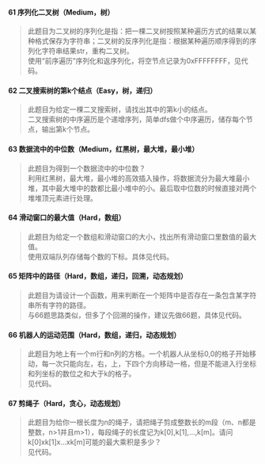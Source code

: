 #### 61 序列化二叉树（Medium，树）
> 此题目为二叉树的序列化是指：把一棵二叉树按照某种遍历方式的结果以某种格式保存为字符串；二叉树的反序列化是指：根据某种遍历顺序得到的序列化字符串结果str，重构二叉树。  
使用“前序遍历”序列化和返序列化，将空节点记录为0xFFFFFFFF，见代码。 

#### 62 二叉搜索树的第k个结点（Easy，树，递归）
> 此题目为给定一棵二叉搜索树，请找出其中的第k小的结点。  
二叉搜索树的中序遍历是个递增序列，简单dfs做个中序遍历，储存每个节点，输出第k个节点。  

#### 63 数据流中的中位数（Medium，红黑树，最大堆，最小堆）
> 此题目为得到一个数据流中的中位数？   
利用红黑树，最大堆，最小堆的高效插入操作，将数据流分为最大堆最小堆，其中最大堆中的数都比最小堆中的小。最后取中位数的时候直接对两个堆堆顶元素进行处理。

#### 64 滑动窗口的最大值（Hard，数组）
> 此题目为给定一个数组和滑动窗口的大小，找出所有滑动窗口里数值的最大值。  
使用双端队列存储每个数的下标。具体见代码。

#### 65 矩阵中的路径（Hard，数组，递归，回溯，动态规划）
> 此题目为请设计一个函数，用来判断在一个矩阵中是否存在一条包含某字符串所有字符的路径。  
与66题思路类似，但多了个回溯的操作，建议先做66题，具体见代码。

#### 66 机器人的运动范围（Hard，数组，递归，动态规划）
> 此题目为地上有一个m行和n列的方格。一个机器人从坐标0,0的格子开始移动，每一次只能向左，右，上，下四个方向移动一格，但是不能进入行坐标和列坐标的数位之和大于k的格子。  
见代码。

#### 67 剪绳子（Hard，贪心，动态规划）
> 此题目为给你一根长度为n的绳子，请把绳子剪成整数长的m段（m、n都是整数，n>1并且m>1），每段绳子的长度记为k[0],k[1],...,k[m]。请问k[0]xk[1]x...xk[m]可能的最大乘积是多少？   
见代码。
